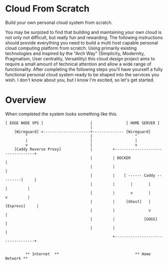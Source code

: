 # Cloud From Scratch
Build your own personal cloud system from scratch.

You may be surpized to find that building and maintaining your own cloud is not only not difficult, but really fun and rewarding. The following instructions should provide everything you need to build a multi host capable personal cloud computing platform from scratch. Using primarily existing technologies and inspired by the "Arch Way" (Simplicity, Modernity, Pragmatism, User centrality, Versatility) this cloud design project aims to require a small amount of technical attention and allow a wide range of functionality. After completing the following steps you'll have yourself a fully functional personal cloud system ready to be shaped into the services you wish. I don't know about you, but I know I'm excited, so let's get started.


# Overview
When completed the system looks something like this.

```
[ EDGE NODE VPS ]                     |               [ HOME SERVER ]
                                      |               
    [Wireguard] <---------------------+-------------- [Wireguard]
         ^                            |                   ^
         |                            |                   |
         v                            |                   v
    [Caddy Reverse Proxy]             |         +----------------------------------+
                                      |         | DOCKER                           |
                                      |         |                                  |
                                      |         |    [ ------ Caddy ---------]     |
                                      |         |       |       |        |         |
                                      |         |       v       |        v         |
                                      |         |     [Ghost]   |    [Express]     |
                                      |         |               v                  |
                                      |         |             [GOGS]               |
                                      |         |                                  |
                                                +----------------------------------+
                                                
                                                
         ** Internet  **                                  ** Home Network **

```
